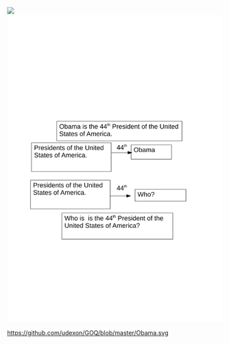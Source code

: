 <img src="https://raw.github.com/potherca-blog/StackOverflow/master/question.13808020.include-an-svg-hosted-on-github-in-markdown/controllers_brief.svg?sanitize=true">

<img src="https://github.com/udexon/GOQ/blob/master/Obama.svg?sanitize=true">

https://github.com/udexon/GOQ/blob/master/Obama.svg
